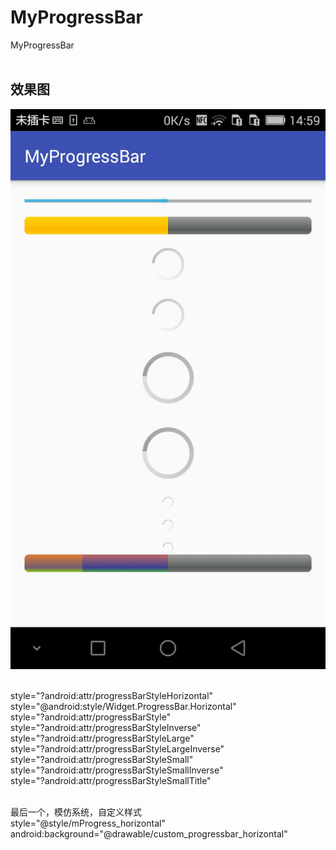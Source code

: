 # MyProgressBar
MyProgressBar
<br/><br/>

## 效果图

 ![Screenshots](https://github.com/xqgdmg/MyProgressBar/blob/master/imgs/progress.jpeg)
 <br/><br/>
 
 style="?android:attr/progressBarStyleHorizontal"<br/>
 style="@android:style/Widget.ProgressBar.Horizontal"<br/>
 style="?android:attr/progressBarStyle"<br/>
 style="?android:attr/progressBarStyleInverse"<br/>
 style="?android:attr/progressBarStyleLarge"<br/>
 style="?android:attr/progressBarStyleLargeInverse"<br/>
 style="?android:attr/progressBarStyleSmall"<br/>
 style="?android:attr/progressBarStyleSmallInverse"<br/>
 style="?android:attr/progressBarStyleSmallTitle"<br/><br/>
 
 最后一个，模仿系统，自定义样式 <br/>
 style="@style/mProgress_horizontal"<br/>
 android:background="@drawable/custom_progressbar_horizontal"<br/><br/>
 
 

